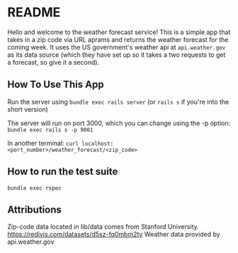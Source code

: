 # README

Hello and welcome to the weather forecast service! This is a simple app that takes in a zip code via URL aprams and returns the weather forecast for the coming week. It uses the US government's weather api at `api.weather.gov` as its data source (which they have set up so it takes a two requests to get a forecast, so give it a second). 

## How To Use This App
Run the server using
```bundle exec rails server```
(or `rails s` if you're into the short version)

The server will run on port 3000, which you can change using the -p option:
```bundle exec rails s -p 9001```

In another terminal:
```curl localhost:<port_number>/weather_forecast/<zip_code>```

## How to run the test suite
```bundle exec rspec```

## Attributions
Zip-code data located in lib/data comes from Stanford University. https://redivis.com/datasets/d5sz-fq0mbm2ty
Weather data provided by api.weather.gov
